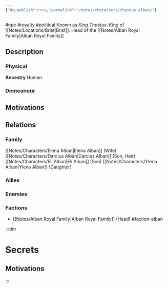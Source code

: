 ```yaml
---
{"dg-publish":true,"permalink":"/notes/characters/thastus-alban/"}
---
```


#npc #royalty #political
Known as *King Thastus*.
King of [[Notes/Locations/Brist\|Brist]]. Head of the [[Notes/Alban Royal Family\|Alban Royal Family]]

## Description
### Physical
**Ancestry** Human

### Demeanour

## Motivations

## Relations
### Family
[[Notes/Characters/Elena Alban\|Elena Alban]] (Wife)
[[Notes/Characters/Darcius Alban\|Darcius Alban]] (Son, Heir)
[[Notes/Characters/Eli Alban\|Eli Alban]] (Son)
[[Notes/Characters/Ylena Alban\|Ylena Alban]] (Daughter)
### Allies
### Enemies
### Factions
- [[Notes/Alban Royal Family\|Alban Royal Family]] (Head) #faction-alban


:::dm
# Secrets
## Motivations

:::
